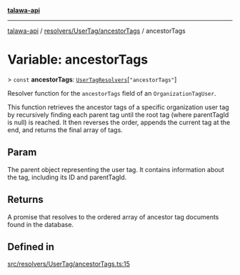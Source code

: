 [**talawa-api**](../../../../README.md)

***

[talawa-api](../../../../modules.md) / [resolvers/UserTag/ancestorTags](../README.md) / ancestorTags

# Variable: ancestorTags

\> `const` **ancestorTags**: [`UserTagResolvers`](../../../../types/generatedGraphQLTypes/type-aliases/UserTagResolvers.md)\[`"ancestorTags"`\]

Resolver function for the `ancestorTags` field of an `OrganizationTagUser`.

This function retrieves the ancestor tags of a specific organization user tag by recursively finding
each parent tag until the root tag (where parentTagId is null) is reached. It then reverses the order,
appends the current tag at the end, and returns the final array of tags.

## Param

The parent object representing the user tag. It contains information about the tag, including its ID and parentTagId.

## Returns

A promise that resolves to the ordered array of ancestor tag documents found in the database.

## Defined in

[src/resolvers/UserTag/ancestorTags.ts:15](https://github.com/PalisadoesFoundation/talawa-api/blob/4b5c74fd36bcfc2e36f3a06b67d517e865c188be/src/resolvers/UserTag/ancestorTags.ts#L15)

